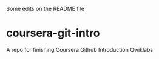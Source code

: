 Some edits on the README file
# coursera-git-intro
A repo for finishing Coursera Github Introduction Qwiklabs
